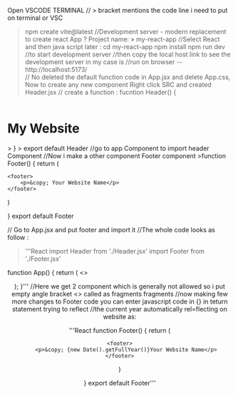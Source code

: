 Open VSCODE TERMINAL
// >  bracket mentions the code line i need to put on terminal or VSC

> npm create vite@latest //Development server - modern replacement to create react App 
> ? Project name: » my-react-app
//Select React and then java script later :
> cd my-react-app
> npm install
> npm run dev //to start development server
//then copy the local host link to see the development server in my case is
//run on browser --    http://localhost:5173/         
// No deleted the default function code in App.jsx and delete App.css, Now to create any new component Right click SRC and created Header.jsx
// create a function :
> fucntion Header() {
>
> <header>
  <h1>
    My Website
  </h1>
</header>
> }
> export default Header
//go to app Component to import header Component
//Now i make a other component Footer component 
>function Footer() {
return (

    <footer>
        <p>&copy; Your Website Name</p>
    </footer>
)
    
}
export default Footer

// Go to App.jsx and put footer and import it
//The whole code looks as follow : 
>
>'''React
import Header from './Header.jsx'
import Footer from './Footer.jsx'

function App() {
 return (
  <>
<Header/>
<Footer/>
</>
 );
}'''
//Here we get 2 component which is generally not allowed so i put empty angle bracket <></> called as fragments
fragments
//now making few more changes to Footer code you can enter javascript code in {}  in teturn statement trying to reflect 
//the current year automatically rel=flecting on website as: 

> 
'''React
function Footer() {
return (

    <footer>
        <p>&copy; {new Date().getFullYear()}Your Website Name</p>
    </footer>
)
    
}
export default Footer'''

